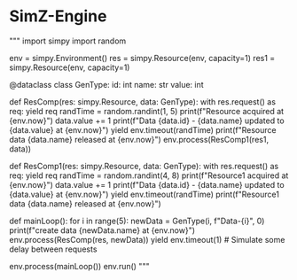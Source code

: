 # SimZ-Engine

"""
import simpy
import random

env = simpy.Environment()
res = simpy.Resource(env, capacity=1)
res1 = simpy.Resource(env, capacity=1)

@dataclass
class GenType:
    id: int
    name: str
    value: int

def ResComp(res: simpy.Resource, data: GenType):
    with res.request() as req:
        yield req
        randTime = random.randint(1, 5)
        print(f"Resource  acquired at {env.now}")
        data.value += 1
        print(f"Data {data.id} - {data.name} updated to {data.value} at {env.now}")
        yield env.timeout(randTime)
        print(f"Resource data {data.name} released at {env.now}")
    env.process(ResComp1(res1, data))

def ResComp1(res: simpy.Resource, data: GenType):
    with res.request() as req:
        yield req
        randTime = random.randint(4, 8)
        print(f"Resource1  acquired at {env.now}")
        data.value += 1
        print(f"Data {data.id} - {data.name} updated to {data.value} at {env.now}")
        yield env.timeout(randTime)
        print(f"Resource1 data {data.name} released at {env.now}")

def mainLoop():
    for i in range(5):
        newData = GenType(i, f"Data-{i}", 0)
        print(f"create data {newData.name} at {env.now}")
        env.process(ResComp(res, newData))
        yield env.timeout(1)  # Simulate some delay between requests

env.process(mainLoop())
env.run()
"""
